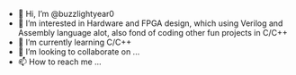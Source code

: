 - 👋 Hi, I’m @buzzlightyear0
- 👀 I’m interested in Hardware and FPGA design, which using Verilog and Assembly language alot, also fond of coding other fun projects in C/C++
- 🌱 I’m currently learning C/C++
- 💞️ I’m looking to collaborate on ...
- 📫 How to reach me ...

<!---
buzzlightyear0/buzzlightyear0 is a ✨ special ✨ repository because its `README.md` (this file) appears on your GitHub profile.
You can click the Preview link to take a look at your changes.
--->
